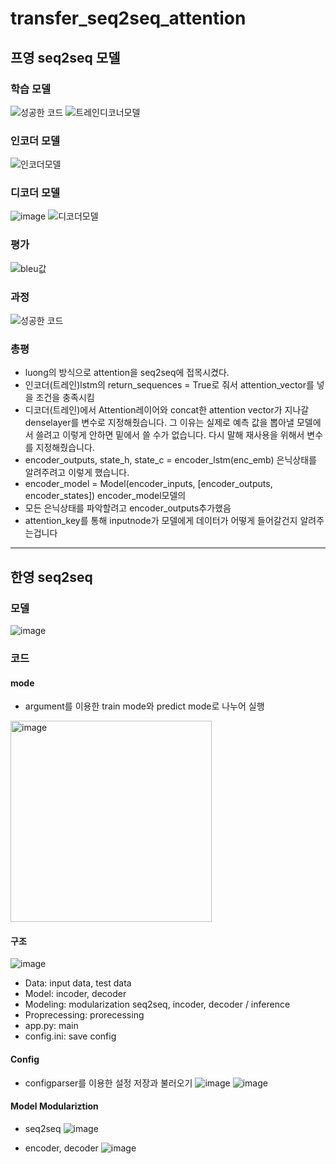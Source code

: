 # transfer_seq2seq_attention

## 프영 seq2seq 모델
### 학습 모델
![성공한 코드](https://user-images.githubusercontent.com/95123300/227435748-a433dc26-8e40-4ad4-913c-a67b55d01f41.png)
![트레인디코너모델](https://user-images.githubusercontent.com/95123300/227431159-da7bed92-16e8-42de-8e7c-fc9231ffc4fa.png)

### 인코더 모델
![인코더모델](https://user-images.githubusercontent.com/95123300/227431205-59a27ab7-c00e-4f99-87df-9073aa1a55ff.png)

### 디코더 모델
![image](https://user-images.githubusercontent.com/95123300/227438053-15ee4500-753f-48de-b59d-4d1aab695a16.png)
![디코더모델](https://user-images.githubusercontent.com/95123300/227431221-abe9bcae-3c97-42c1-9c7d-bae542c7569a.png)

### 평가
![bleu값](https://user-images.githubusercontent.com/95123300/227431310-21b88c3a-4fb5-49ca-a8b4-dbbb8b7864f5.png)

### 과정
![성공한 코드](https://user-images.githubusercontent.com/95123300/227436053-bf7466b4-2942-4065-85dd-6431fb5ad57f.png)

### 총평
- luong의 방식으로 attention을 seq2seq에 접목시켰다.
- 인코더(트레인)lstm의 return_sequences = True로 줘서 attention_vector를 넣을 조건을 충족시킴
- 디코더(트레인)에서 Attention레이어와 concat한 attention vector가 지나갈 denselayer를 변수로 지정해줬습니다. 그 이유는 실제로 예측 값을 뽑아낼 모델에서 쓸려고 이렇게 안하면 밑에서 쓸 수가 없습니다. 다시 말해 재사용을 위해서 변수를 지정해줬습니다. 
- encoder_outputs, state_h, state_c =  encoder_lstm(enc_emb) 은닉상태를 알려주려고 이렇게 했습니다.
- encoder_model = Model(encoder_inputs, [encoder_outputs, encoder_states]) encoder_model모델의 
- 모든 은닉상태를 파악할려고 encoder_outputs추가했음
- attention_key를 통해 inputnode가 모델에게 데이터가 어떻게 들어갈건지 알려주는겁니다

----------------------------------------------------------------------------------------------------------------------------

## 한영 seq2seq 
### 모델 
![image](https://user-images.githubusercontent.com/95123300/227430139-d3f0dad4-5534-4be8-b32d-d654b76bc6db.png)

### 코드
#### mode
- argument를 이용한 train mode와 predict mode로 나누어 실행
<img width="322" alt="image" src="https://user-images.githubusercontent.com/95123300/227432514-fcca1f32-fffc-4497-a3fe-51222335a2f0.png">

#### 구조
![image](https://user-images.githubusercontent.com/95123300/227433894-865ca657-baa7-4cb3-9e4f-fb64dc5e70e2.png)
- Data: input data, test data
- Model: incoder, decoder
- Modeling: modularization seq2seq, incoder, decoder / inference
- Proprecessing: prorecessing
- app.py: main
- config.ini: save config

#### Config
- configparser를 이용한 설정 저장과 불러오기
![image](https://user-images.githubusercontent.com/95123300/227433570-ef0cbe79-e402-4552-8adb-a61f629b2c68.png)
![image](https://user-images.githubusercontent.com/95123300/227434982-72e90e3e-8d0a-4495-93ac-61a0cdb33a40.png)

#### Model Modulariztion
- seq2seq
![image](https://user-images.githubusercontent.com/95123300/227437375-05c2d9f1-57cf-41b1-9749-0df0dcc6253a.png)

- encoder, decoder
![image](https://user-images.githubusercontent.com/95123300/227437311-c3cec1d7-094d-442d-9dd4-326ca64bb30a.png)





